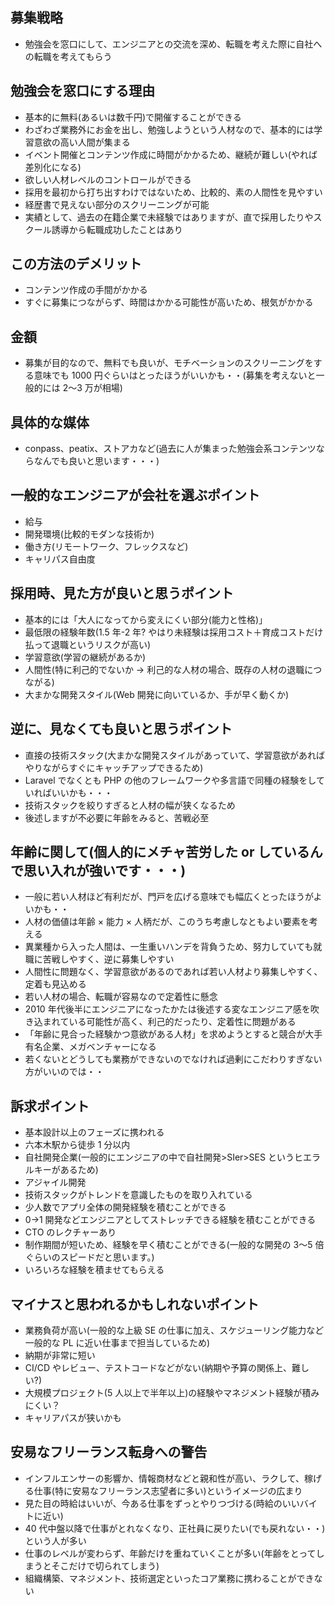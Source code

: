 ## 募集戦略

- 勉強会を窓口にして、エンジニアとの交流を深め、転職を考えた際に自社への転職を考えてもらう

## 勉強会を窓口にする理由

- 基本的に無料(あるいは数千円)で開催することができる
- わざわざ業務外にお金を出し、勉強しようという人材なので、基本的には学習意欲の高い人間が集まる
- イベント開催とコンテンツ作成に時間がかかるため、継続が難しい(やれば差別化になる)
- 欲しい人材レベルのコントロールができる
- 採用を最初から打ち出すわけではないため、比較的、素の人間性を見やすい
- 経歴書で見えない部分のスクリーニングが可能
- 実績として、過去の在籍企業で未経験ではありますが、直で採用したりやスクール誘導から転職成功したことはあり

## この方法のデメリット

- コンテンツ作成の手間がかかる
- すぐに募集につながらず、時間はかかる可能性が高いため、根気がかかる

## 金額

- 募集が目的なので、無料でも良いが、モチベーションのスクリーニングをする意味でも 1000 円ぐらいはとったほうがいいかも・・(募集を考えないと一般的には 2〜3 万が相場)

## 具体的な媒体

- conpass、peatix、ストアカなど(過去に人が集まった勉強会系コンテンツならなんでも良いと思います・・・)

## 一般的なエンジニアが会社を選ぶポイント

- 給与
- 開発環境(比較的モダンな技術か)
- 働き方(リモートワーク、フレックスなど)
- キャリパス自由度

## 採用時、見た方が良いと思うポイント

- 基本的には「大人になってから変えにくい部分(能力と性格)」
- 最低限の経験年数(1.5 年-2 年? やはり未経験は採用コスト＋育成コストだけ払って退職というリスクが高い)
- 学習意欲(学習の継続があるか)
- 人間性(特に利己的でないか → 利己的な人材の場合、既存の人材の退職につながる)
- 大まかな開発スタイル(Web 開発に向いているか、手が早く動くか)

## 逆に、見なくても良いと思うポイント

- 直接の技術スタック(大まかな開発スタイルがあっていて、学習意欲があればやりながらすぐにキャッチアップできるため)
- Laravel でなくとも PHP の他のフレームワークや多言語で同種の経験をしていればいいかも・・・
- 技術スタックを絞りすぎると人材の幅が狭くなるため
- 後述しますが不必要に年齢をみると、苦戦必至

## 年齢に関して(個人的にメチャ苦労した or しているんで思い入れが強いです・・・)

- 一般に若い人材ほど有利だが、門戸を広げる意味でも幅広くとったほうがよいかも・・
- 人材の価値は年齢 × 能力 × 人柄だが、このうち考慮しなともよい要素を考える
- 異業種から入った人間は、一生重いハンデを背負うため、努力していても就職に苦戦しやすく、逆に募集しやすい
- 人間性に問題なく、学習意欲があるのであれば若い人材より募集しやすく、定着も見込める
- 若い人材の場合、転職が容易なので定着性に懸念
- 2010 年代後半にエンジニアになったかたは後述する変なエンジニア感を吹き込まれている可能性が高く、利己的だったり、定着性に問題がある
- 「年齢に見合った経験かつ意欲がある人材」を求めようとすると競合が大手有名企業、メガベンチャーになる
- 若くないとどうしても業務ができないのでなければ過剰にこだわりすぎない方がいいのでは・・

## 訴求ポイント

- 基本設計以上のフェーズに携われる
- 六本木駅から徒歩 1 分以内
- 自社開発企業(一般的にエンジニアの中で自社開発>SIer>SES というヒエラルキーがあるため)
- アジャイル開発
- 技術スタックがトレンドを意識したものを取り入れている
- 少人数でアプリ全体の開発経験を積むことができる
- 0→1 開発などエンジニアとしてストレッチできる経験を積むことができる
- CTO のレクチャーあり
- 制作期間が短いため、経験を早く積むことができる(一般的な開発の 3〜5 倍ぐらいのスピードだと思います。)
- いろいろな経験を積ませてもらえる

## マイナスと思われるかもしれないポイント

- 業務負荷が高い(一般的な上級 SE の仕事に加え、スケジューリング能力など一般的な PL に近い仕事まで担当しているため)
- 納期が非常に短い
- CI/CD やレビュー、テストコードなどがない(納期や予算の関係上、難しい?)
- 大規模プロジェクト(5 人以上で半年以上)の経験やマネジメント経験が積みにくい？
- キャリアパスが狭いかも

## 安易なフリーランス転身への警告

- インフルエンサーの影響か、情報商材などと親和性が高い、ラクして、稼げる仕事(特に安易なフリーランス志望者に多い)というイメージの広まり
- 見た目の時給はいいが、今ある仕事をずっとやりつづける(時給のいいバイトに近い)
- 40 代中盤以降で仕事がとれなくなり、正社員に戻りたい(でも戻れない・・)という人が多い
- 仕事のレベルが変わらず、年齢だけを重ねていくことが多い(年齢をとってしまうとそこだけで切られてしまう)
- 組織構築、マネジメント、技術選定といったコア業務に携わることができない
